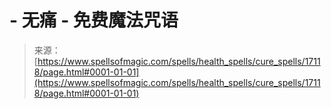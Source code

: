 <!--yml

category: 未分类

date: 2024-06-12 18:58:01

-->

# -   无痛 - 免费魔法咒语

> 来源：[https://www.spellsofmagic.com/spells/health_spells/cure_spells/17118/page.html#0001-01-01](https://www.spellsofmagic.com/spells/health_spells/cure_spells/17118/page.html#0001-01-01)

